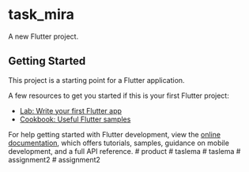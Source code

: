 # task_mira

A new Flutter project.

## Getting Started

This project is a starting point for a Flutter application.

A few resources to get you started if this is your first Flutter project:

- [Lab: Write your first Flutter app](https://docs.flutter.dev/get-started/codelab)
- [Cookbook: Useful Flutter samples](https://docs.flutter.dev/cookbook)

For help getting started with Flutter development, view the
[online documentation](https://docs.flutter.dev/), which offers tutorials,
samples, guidance on mobile development, and a full API reference.
#   p r o d u c t  
 #   t a s l e m a  
 #   t a s l e m a  
 #   a s s i g n m e n t 2  
 #   a s s i g n m e n t 2  
 